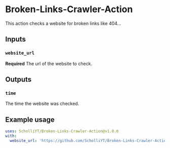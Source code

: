 # Broken-Links-Crawler-Action


This action checks a website for broken links like 404...

## Inputs

### `website_url`

**Required** The url of the website to check.

## Outputs

### `time`

The time the website was checked.

## Example usage
```yml
uses: ScholliYT/Broken-Links-Crawler-Action@v1.0.0
with:
  website_url: 'https://github.com/ScholliYT/Broken-Links-Crawler-Action'
```
